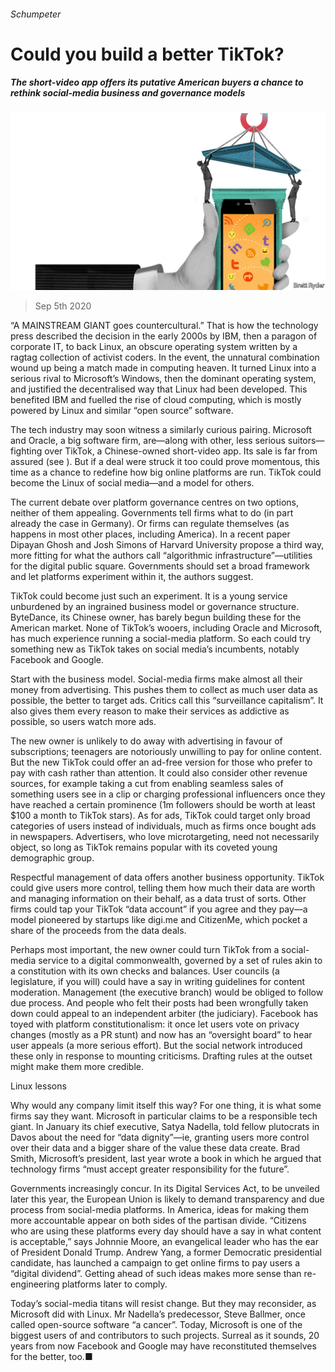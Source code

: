 ###### Schumpeter

# Could you build a better TikTok? 

##### The short-video app offers its putative American buyers a chance to rethink social-media business and governance models 

![image](images/20200905_WBD000_0.jpg) 

> Sep 5th 2020 

“A MAINSTREAM GIANT goes countercultural.” That is how the technology press described the decision in the early 2000s by IBM, then a paragon of corporate IT, to back Linux, an obscure operating system written by a ragtag collection of activist coders. In the event, the unnatural combination wound up being a match made in computing heaven. It turned Linux into a serious rival to Microsoft’s Windows, then the dominant operating system, and justified the decentralised way that Linux had been developed. This benefited IBM and fuelled the rise of cloud computing, which is mostly powered by Linux and similar “open source” software.

The tech industry may soon witness a similarly curious pairing. Microsoft and Oracle, a big software firm, are—along with other, less serious suitors—fighting over TikTok, a Chinese-owned short-video app. Its sale is far from assured (see ). But if a deal were struck it too could prove momentous, this time as a chance to redefine how big online platforms are run. TikTok could become the Linux of social media—and a model for others.


The current debate over platform governance centres on two options, neither of them appealing. Governments tell firms what to do (in part already the case in Germany). Or firms can regulate themselves (as happens in most other places, including America). In a recent paper Dipayan Ghosh and Josh Simons of Harvard University propose a third way, more fitting for what the authors call “algorithmic infrastructure”—utilities for the digital public square. Governments should set a broad framework and let platforms experiment within it, the authors suggest.

TikTok could become just such an experiment. It is a young service unburdened by an ingrained business model or governance structure. ByteDance, its Chinese owner, has barely begun building these for the American market. None of TikTok’s wooers, including Oracle and Microsoft, has much experience running a social-media platform. So each could try something new as TikTok takes on social media’s incumbents, notably Facebook and Google.

Start with the business model. Social-media firms make almost all their money from advertising. This pushes them to collect as much user data as possible, the better to target ads. Critics call this “surveillance capitalism”. It also gives them every reason to make their services as addictive as possible, so users watch more ads.

The new owner is unlikely to do away with advertising in favour of subscriptions; teenagers are notoriously unwilling to pay for online content. But the new TikTok could offer an ad-free version for those who prefer to pay with cash rather than attention. It could also consider other revenue sources, for example taking a cut from enabling seamless sales of something users see in a clip or charging professional influencers once they have reached a certain prominence (1m followers should be worth at least $100 a month to TikTok stars). As for ads, TikTok could target only broad categories of users instead of individuals, much as firms once bought ads in newspapers. Advertisers, who love microtargeting, need not necessarily object, so long as TikTok remains popular with its coveted young demographic group.

Respectful management of data offers another business opportunity. TikTok could give users more control, telling them how much their data are worth and managing information on their behalf, as a data trust of sorts. Other firms could tap your TikTok “data account” if you agree and they pay—a model pioneered by startups like digi.me and CitizenMe, which pocket a share of the proceeds from the data deals.

Perhaps most important, the new owner could turn TikTok from a social-media service to a digital commonwealth, governed by a set of rules akin to a constitution with its own checks and balances. User councils (a legislature, if you will) could have a say in writing guidelines for content moderation. Management (the executive branch) would be obliged to follow due process. And people who felt their posts had been wrongfully taken down could appeal to an independent arbiter (the judiciary). Facebook has toyed with platform constitutionalism: it once let users vote on privacy changes (mostly as a PR stunt) and now has an “oversight board” to hear user appeals (a more serious effort). But the social network introduced these only in response to mounting criticisms. Drafting rules at the outset might make them more credible.

Linux lessons

Why would any company limit itself this way? For one thing, it is what some firms say they want. Microsoft in particular claims to be a responsible tech giant. In January its chief executive, Satya Nadella, told fellow plutocrats in Davos about the need for “data dignity”—ie, granting users more control over their data and a bigger share of the value these data create. Brad Smith, Microsoft’s president, last year wrote a book in which he argued that technology firms “must accept greater responsibility for the future”.

Governments increasingly concur. In its Digital Services Act, to be unveiled later this year, the European Union is likely to demand transparency and due process from social-media platforms. In America, ideas for making them more accountable appear on both sides of the partisan divide. “Citizens who are using these platforms every day should have a say in what content is acceptable,” says Johnnie Moore, an evangelical leader who has the ear of President Donald Trump. Andrew Yang, a former Democratic presidential candidate, has launched a campaign to get online firms to pay users a “digital dividend”. Getting ahead of such ideas makes more sense than re-engineering platforms later to comply.

Today’s social-media titans will resist change. But they may reconsider, as Microsoft did with Linux. Mr Nadella’s predecessor, Steve Ballmer, once called open-source software “a cancer”. Today, Microsoft is one of the biggest users of and contributors to such projects. Surreal as it sounds, 20 years from now Facebook and Google may have reconstituted themselves for the better, too.■

